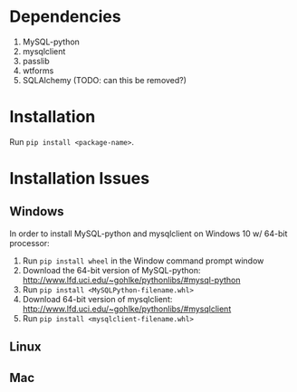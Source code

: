 # Dependencies
1. MySQL-python
2. mysqlclient
3. passlib
4. wtforms
5. SQLAlchemy (TODO: can this be removed?)

# Installation
Run `pip install <package-name>`.

# Installation Issues
## Windows
In order to install MySQL-python and mysqlclient on Windows 10 w/ 64-bit processor:
  1. Run `pip install wheel` in the Window command prompt window
  2. Download the 64-bit version of MySQL-python:
     http://www.lfd.uci.edu/~gohlke/pythonlibs/#mysql-python
  3. Run `pip install <MySQLPython-filename.whl>`
  4. Download 64-bit version of mysqlclient:
     http://www.lfd.uci.edu/~gohlke/pythonlibs/#mysqlclient
  5. Run `pip install <mysqlclient-filename.whl>`

## Linux

## Mac
